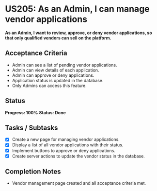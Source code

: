 # US205: As an Admin, I can manage vendor applications

**As an Admin, I want to review, approve, or deny vendor applications, so that only qualified vendors can sell on the platform.**

## Acceptance Criteria
- Admin can see a list of pending vendor applications.
- Admin can view details of each application.
- Admin can approve or deny applications.
- Application status is updated in the database.
- Only Admins can access this feature.

## Status
**Progress: 100%**
**Status: Done**

## Tasks / Subtasks
- [x] Create a new page for managing vendor applications.
- [x] Display a list of all vendor applications with their status.
- [x] Implement buttons to approve or deny applications.
- [x] Create server actions to update the vendor status in the database.

## Completion Notes
- Vendor management page created and all acceptance criteria met. 